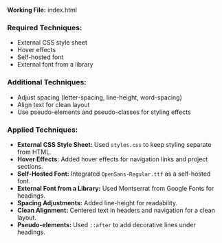 **Working File:** index.html

### Required Techniques:
- External CSS style sheet
- Hover effects
- Self-hosted font
- External font from a library

### Additional Techniques:
- Adjust spacing (letter-spacing, line-height, word-spacing)
- Align text for clean layout
- Use pseudo-elements and pseudo-classes for styling effects

### Applied Techniques:
- **External CSS Style Sheet:** Used `styles.css` to keep styling separate from HTML.
- **Hover Effects:** Added hover effects for navigation links and project sections.
- **Self-Hosted Font:** Integrated `OpenSans-Regular.ttf` as a self-hosted font.
- **External Font from a Library:** Used Montserrat from Google Fonts for headings.
- **Spacing Adjustments:** Added line-height for readability.
- **Clean Alignment:** Centered text in headers and navigation for a clean layout.
- **Pseudo-elements:** Used `::after` to add decorative lines under headings.
